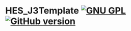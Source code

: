 HES_J3Template [![GNU GPL](https://img.shields.io/aur/license/yaourt.svg?style=plastic&maxAge=3600)](https://github.com/DavidShahbazyan/HES_J3Template/blob/master/LICENSE) [![GitHub version](https://img.shields.io/badge/version-1.0-brightgreen.svg?style=plastic&maxAge=3600)](https://github.com/DavidShahbazyan/HES_J3Template)
==============

